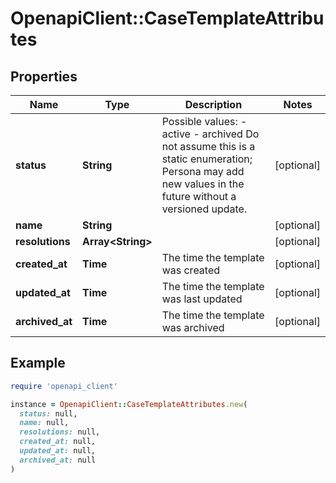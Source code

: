 # OpenapiClient::CaseTemplateAttributes

## Properties

| Name | Type | Description | Notes |
| ---- | ---- | ----------- | ----- |
| **status** | **String** | Possible values: - active - archived  Do not assume this is a static enumeration; Persona may add new values in the future without a versioned update. | [optional] |
| **name** | **String** |  | [optional] |
| **resolutions** | **Array&lt;String&gt;** |  | [optional] |
| **created_at** | **Time** | The time the template was created | [optional] |
| **updated_at** | **Time** | The time the template was last updated | [optional] |
| **archived_at** | **Time** | The time the template was archived | [optional] |

## Example

```ruby
require 'openapi_client'

instance = OpenapiClient::CaseTemplateAttributes.new(
  status: null,
  name: null,
  resolutions: null,
  created_at: null,
  updated_at: null,
  archived_at: null
)
```

